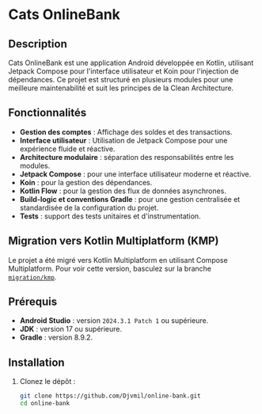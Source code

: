 # Cats OnlineBank

## Description
Cats OnlineBank est une application Android développée en Kotlin, utilisant Jetpack Compose pour l'interface utilisateur et Koin pour l'injection de dépendances. Ce projet est structuré en plusieurs modules pour une meilleure maintenabilité et suit les principes de la Clean Architecture.

## Fonctionnalités

- **Gestion des comptes** : Affichage des soldes et des transactions.
- **Interface utilisateur** : Utilisation de Jetpack Compose pour une expérience fluide et réactive.
- **Architecture modulaire** : séparation des responsabilités entre les modules.
- **Jetpack Compose** : pour une interface utilisateur moderne et réactive.
- **Koin** : pour la gestion des dépendances.
- **Kotlin Flow** : pour la gestion des flux de données asynchrones.
- **Build-logic et conventions Gradle** : pour une gestion centralisée et standardisée de la configuration du projet.
- **Tests** : support des tests unitaires et d'instrumentation.

## Migration vers Kotlin Multiplatform (KMP)
Le projet a été migré vers Kotlin Multiplatform en utilisant Compose Multiplatform. Pour voir cette version, basculez sur la branche [`migration/kmp`](https://github.com/Djvmil/online-bank/tree/migration/kmp).

## Prérequis
- **Android Studio** : version `2024.3.1 Patch 1` ou supérieure.
- **JDK** : version 17 ou supérieure.
- **Gradle** : version 8.9.2.

## Installation
1. Clonez le dépôt :
   ```bash
   git clone https://github.com/Djvmil/online-bank.git
   cd online-bank